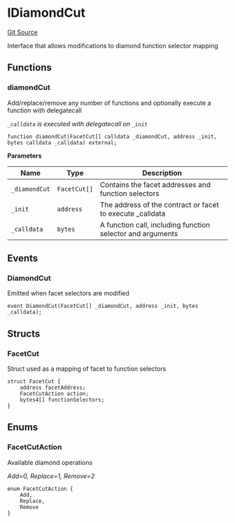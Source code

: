 # IDiamondCut
[Git Source](https://github.com/ubiquity/ubiquity-dollar/blob/562529d3970008a3b47fdae4073c66a60be478ff/src/dollar/interfaces/IDiamondCut.sol)

Interface that allows modifications to diamond function selector mapping


## Functions
### diamondCut

Add/replace/remove any number of functions and optionally execute a function with delegatecall

*`_calldata` is executed with delegatecall on `_init`*


```solidity
function diamondCut(FacetCut[] calldata _diamondCut, address _init, bytes calldata _calldata) external;
```
**Parameters**

|Name|Type|Description|
|----|----|-----------|
|`_diamondCut`|`FacetCut[]`|Contains the facet addresses and function selectors|
|`_init`|`address`|The address of the contract or facet to execute _calldata|
|`_calldata`|`bytes`|A function call, including function selector and arguments|


## Events
### DiamondCut
Emitted when facet selectors are modified


```solidity
event DiamondCut(FacetCut[] _diamondCut, address _init, bytes _calldata);
```

## Structs
### FacetCut
Struct used as a mapping of facet to function selectors


```solidity
struct FacetCut {
    address facetAddress;
    FacetCutAction action;
    bytes4[] functionSelectors;
}
```

## Enums
### FacetCutAction
Available diamond operations

*Add=0, Replace=1, Remove=2*


```solidity
enum FacetCutAction {
    Add,
    Replace,
    Remove
}
```

